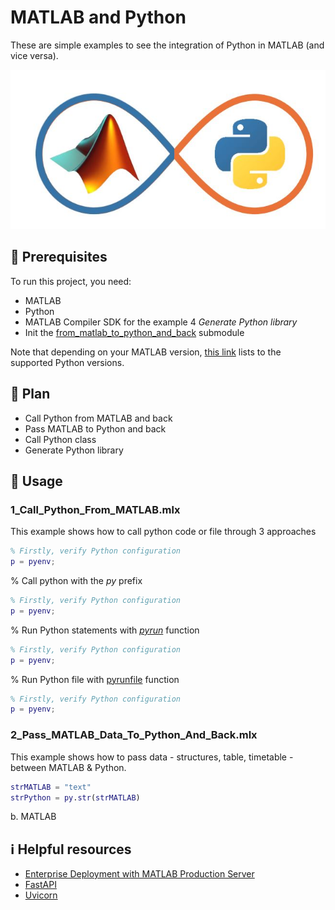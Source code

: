 # MATLAB and Python 
These are simple examples to see the integration of Python in MATLAB (and vice versa).

![](https://github.com/bamby1313/MATLAB_and_Python/blob/main/matlabpython.jpeg)

## :link: Prerequisites
To run this project, you need:  
- MATLAB
- Python
- MATLAB Compiler SDK for the example 4 *Generate Python library*
- Init the [from_matlab_to_python_and_back](https://github.com/bamby1313/from_matlab_to_python_and_back) submodule  
  
Note that depending on your MATLAB version, [this link](https://www.mathworks.com/content/dam/mathworks/mathworks-dot-com/support/sysreq/files/python-compatibility.pdf) lists to the supported Python versions.


## :page_with_curl: Plan  
- Call Python from MATLAB and back  
- Pass MATLAB to Python and back  
- Call Python class  
- Generate Python library  


## :notebook: Usage  

### 1_Call_Python_From_MATLAB.mlx  
This example shows how to call python code or file through 3 approaches
```matlab
% Firstly, verify Python configuration
p = pyenv;
```
  
% Call python with the *py* prefix
```matlab
% Firstly, verify Python configuration
p = pyenv;
```
  
% Run Python statements with  [*pyrun*](https://www.mathworks.com/help/matlab/ref/pyrun.html) function
```matlab
% Firstly, verify Python configuration
p = pyenv;
```
  
% Run Python file with [pyrunfile](https://www.mathworks.com/help/matlab/ref/pyrunfile.html) function
```matlab
% Firstly, verify Python configuration
p = pyenv;
```


### 2_Pass_MATLAB_Data_To_Python_And_Back.mlx
This example shows how to pass data - structures, table, timetable - between MATLAB & Python.
```matlab
strMATLAB = "text"
strPython = py.str(strMATLAB)
```



b. MATLAB

## :information_source: Helpful resources
- [Enterprise Deployment with MATLAB Production Server](https://www.mathworks.com/help/compiler_sdk/mps.html?s_tid=CRUX_lftnav) 
- [FastAPI](https://fastapi.tiangolo.com/) 
- [Uvicorn](https://www.uvicorn.org/)
